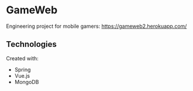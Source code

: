 # GameWeb
Engineering project for mobile gamers: https://gameweb2.herokuapp.com/

## Technologies
Created with:
* Spring
* Vue.js
* MongoDB

